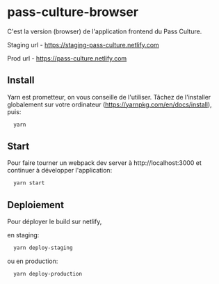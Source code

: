# pass-culture-browser

C'est la version (browser) de l'application frontend du Pass Culture.

Staging url - https://staging-pass-culture.netlify.com

Prod url - https://pass-culture.netlify.com

## Install

  Yarn est prometteur, on vous conseille de l'utiliser. Tâchez de l'installer globalement sur votre ordinateur (https://yarnpkg.com/en/docs/install), puis:
  ```bash
    yarn
  ```

## Start
  Pour faire tourner un webpack dev server à http://localhost:3000 et continuer à développer l'application:
  ```bash
    yarn start
  ```

## Deploiement
  Pour déployer le build sur netlify,

  en staging:
  ```bash
    yarn deploy-staging
  ```
  ou en production:
  ```bash
    yarn deploy-production
  ```

